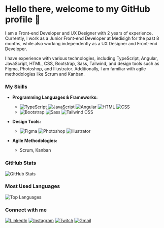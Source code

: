 # Hello there, welcome to my GitHub profile 👋

I am a Front-end Developer and UX Designer with 2 years of experience. Currently, I work as a Junior Front-end Developer at Medisigh for the past 8 months, while also working independently as a UX Designer and Front-end Developer.

I have experience with various technologies, including TypeScript, Angular, JavaScript, HTML, CSS, Bootstrap, Sass, Tailwind, and design tools such as Figma, Photoshop, and Illustrator. Additionally, I am familiar with agile methodologies like Scrum and Kanban.

### My Skills

- **Programming Languages & Frameworks:**
  - ![TypeScript](https://img.shields.io/badge/TypeScript-007ACC?style=flat-square&logo=typescript&logoColor=white) ![JavaScript](https://img.shields.io/badge/JavaScript-F7DF1E?style=flat-square&logo=javascript&logoColor=black) ![Angular](https://img.shields.io/badge/Angular-DD0031?style=flat-square&logo=angular&logoColor=white) ![HTML](https://img.shields.io/badge/HTML5-E34F26?style=flat-square&logo=html5&logoColor=white) ![CSS](https://img.shields.io/badge/CSS3-1572B6?style=flat-square&logo=css3&logoColor=white)
  - ![Bootstrap](https://img.shields.io/badge/Bootstrap-7952B3?style=flat-square&logo=bootstrap&logoColor=white) ![Sass](https://img.shields.io/badge/Sass-CC6699?style=flat-square&logo=sass&logoColor=white) ![Tailwind CSS](https://img.shields.io/badge/Tailwind_CSS-38B2AC?style=flat-square&logo=tailwind-css&logoColor=white)

- **Design Tools:**
  - ![Figma](https://img.shields.io/badge/Figma-F24E1E?style=flat-square&logo=figma&logoColor=white) ![Photoshop](https://img.shields.io/badge/Adobe%20Photoshop-31A8FF?style=flat-square&logo=adobe-photoshop&logoColor=white) ![Illustrator](https://img.shields.io/badge/Adobe%20Illustrator-FF9A00?style=flat-square&logo=adobe-illustrator&logoColor=white)

- **Agile Methodologies:**
  - Scrum, Kanban

### GitHub Stats

![GitHub Stats](https://github-readme-stats.vercel.app/api?username=juancorbacho&show_icons=true&theme=dark)

### Most Used Languages

![Top Languages](https://github-readme-stats.vercel.app/api/top-langs/?username=juancorbacho&layout=compact&theme=dark)

### Connect with me

[![LinkedIn](https://img.shields.io/badge/LinkedIn-blue?style=for-the-badge&logo=linkedin)](https://linkedin.com/in/juan-corbacho) [![Instagram](https://img.shields.io/badge/Instagram-E4405F?style=for-the-badge&logo=instagram&logoColor=white)](https://instagram.com/juan) [![Twitch](https://img.shields.io/badge/Twitch-9146FF?style=for-the-badge&logo=twitch&logoColor=white)](https://twitch.com/juan) [![Gmail](https://img.shields.io/badge/Gmail-D14836?style=for-the-badge&logo=gmail&logoColor=white)](mailto:juan@gmail.com)

